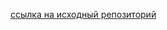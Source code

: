 [ссылка на исходный репозиторий](https://github.com/netology-code/ajs-homeworks/tree/ajs8/platforms)